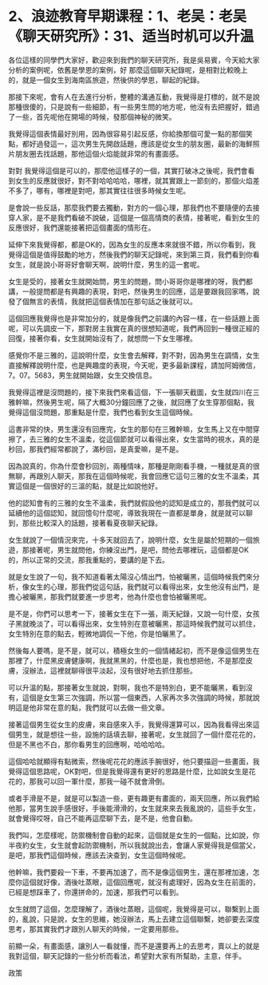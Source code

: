# 2、浪迹教育早期课程：1、老吴：老吴《聊天研究所》：31、适当时机可以升温

各位這樣的同學們大家好，歡迎來到我們的聊天研究所，我是吳易賓，今天給大家分析的案例呢，依舊是學恩的案例，好 那麼這個聊天紀錄呢，是相對比較晚上的，就是一個女生到海南區旅遊，然後供的學恩，聊起的紀錄。

那接下來呢，會有人在去進行分析，整體的溝通互動，我覺得是打標的，就不是說那種很傻的，只是說有一些細節，有一些男生問的地方呢，他沒有去把握好，錯過了一些，首先呢他在開場的時候，發那個神秘的微笑。

我覺得這個表情最好別用，因為很容易引起反感，你給換那個可愛一點的那個笑點，都好過發這一，這次男生先開啟話題，應該是從女生的朋友圈，最新的海鮮照片朋友圈去找話題，那他這個火焰能就非常的有畫面感。

對對 我覺得這個是可以的，那麼他這樣子的一個，其實打破冰之後呢，我們會看到女生的反應就很好，對不對哈哈哈哈，哪裡，就其實跟上一節刻的，那個火焰差不多了，哪有，哪裡是對吧，那其實往往很多時候女生呢。

是會說一些反話，那麼我們要去獨動，對方的一個心理，那我們也不要隨便的去接穿人家，是不是我們看破不說破，這個是一個高情商的表情，接著呢，看到女生的反應很好，我們還能接著把這個畫面的情形在。

延伸下來我覺得都，都是OK的，因為女生的反應本來就很不錯，所以你看到，我覺得這個是值得鼓勵的地方，然後我們的聊天記錄呢，來到第三頁，我們看到你看女生，就是說小哥哥好會聊天啊，說明什麼，男生的這一套呢。

女生是受的，接著女生就開始問，男生的問題，問小哥哥你是哪裡的呀，我們都講，一般提問都是有興趣的表現，對吧，然後男生的回應，這是要跟我回家嗎，說發了個無言的表情，我就把這個表情加在那句話之後就可以。

這個回應我覺得也是非常加分的，就是像我們之前講的內容一樣，在一些話題上面呢，可以先調皮一下，那對房主我實在真的很想知道呢，我們再回到一種很正經的回復，接著你看，女生就開始沒有了，就想問一下女生哪裡。

感覺你不是三雅的，這說明什麼，女生會去解釋，對不對，因為男生在調情，女生直接解釋說明什麼，也是興趣度的表現，今天呢，更多最新課程，請加阿姆微信，7。07。5683，男生就開始跟，女生交換信息。

我覺得這裡是沒問題的，接下來我們來看這個，下一張聊天截圖，女生就四川在三雅幹嘛，然後男生呢，隔了大概30分鐘回應了之後，就回應了女生穿那個點，我覺得這個沒問題，那重點是什麼，我們也看到女生這個時候。

這書非常的快，男生還沒有回應完，女生的那句在三雅幹嘛，女生馬上又在中間穿擦了，去三雅的女生不溫柔，從這個節就可以看得出來，女生當時的視水，真的是秒回，那我們經常都說了，滿秒回，是真愛嘛，是不是。

因為說真的，你為什麼會秒回別，兩種情味，那種是剛剛看手機，一種就是真的很無聊，再跟別人聊天，那我在這個時候呢，我會回應它這句三雅的女生不溫柔，其實這個是一個很好的三溫的點，就是比如說他好。

他的認知會有的三雅的女生不溫柔，我們就假設他的認知是成立的，那我們就可以延續他的這個認知，就回憶句什麼呢，導致我現在一直都是單身，就是就可以聊到，那些比較深入的話題，接著看夏夜聊天紀錄。

女生就說了一個情況來完，十多天就回去了，說明什麼，女生是屬於短期的一個旅遊，那接著呢，男生就問他，你練沒出門，是吧，問他去哪裡玩，這個都是OK的，所以正常的交流，那我重點的，要講的是下去。

就是女生說了一句，我不知道看著太陽沒心情出門，怕被曬黑，這個時候我們來分析，像女生的心理，那我們從這句話，我們就可以看得出來，女生他沒有出門，是擔心被曬黑，那我們就要進一步思考，他為什麼也會怕被曬黑呢。

是不是，你們可以思考一下，接著女生在下一張，兩天紀錄，又說一句什麼，女孩子黑就晚淡了，可以看得出來，女生特別在意被曬黑，那這時候我們就可以抓住，女生特別在意的點去，輕微地調侃一下他，你是怕曬黑了。

然後每人要嗎，是不是，就可以，積極女生的一個情緒起初，而不是像這個男生在那裡了，什麼黑皮膚健康啊，我就黑黑的，什麼也是，我也想把他，不是那麼皮膚，沒辦法，這裡就聊得很平淡起，沒有很好地去抓住那些。

可以升溫的點，那接著女生就說，對啊，我也不是特別白，更不能曬黑，看到沒有，這個是女生第三次強調，所以當一個東西，人家再次多次強調的時候，那就說明這是他非常在意的點，我們就可以去做一些文章。

接著這個男生從女生的皮膚，來自感來入手，我覺得還算可以，因為我看得出來這個男生，就是想往一些，設施的話填去聊，接著呢，女生就回了一個什麼花花的，但是不黑也不白，那你看男生的回應啊，哈哈哈哈。

這個哈哈就顯得有點微索，然後呢花花的應該手腕很好，他只要描迴一些畫面，我覺得這個思路呢，OK對吧，但是我覺得還有更好的思路是什麼，比如說女生是花花的，那我可以回一軍什麼，那我一碰不就會滑倒。

或者手滑是不是，就是可以製造一些，更有趣更有畫面的，兩天回應，所以我們給他那，當男生說手感很好，手後能滑滑的，女生就來來去我亂說的，這些手女生，就會覺得哎呀，自己不能再這麼聊下去，是不是，他會自動。

我們叫，怎麼樣呢，防禦機制會自動的起來，這個就是女生的一個點，比如說，你半夜約女生，女生就會起防禦機制，所以我就說出去，會讓人家覺得我是個當父，是吧，那我們這個時候，應該去決查到，女生這個時候呢。

他幹嘛，我們要殺一下車，不要再加速了，而不是像這個男生，還在那裡加速，怎麼你這個就好像，酒後吐蒸眼，這個回應呢，就沒有處理好，因為女生在前面的，已經是想踩車了，你還拼命的，加速，那我們可以看到。

女生就問了這個，怎麼理解了，酒後吐蒸眼，這個呢，我覺得是可以，聯繫到上面的，亂說，只是說，女生的思維，她沒辦法，馬上去建立這個聯繫，她卻要去深度思考，那其實我們才跟別人聊天的時候，一定要用那些。

前顯一朵，有畫面感，讓別人一看就懂，而不是還要再上的去思考，賣以上的就是我對這個，聊天記錄的一些分析而看法，希望對大家有所幫助，主意，伴手。

政策